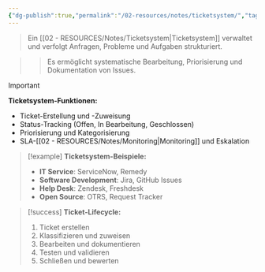 ```yaml
---
{"dg-publish":true,"permalink":"/02-resources/notes/ticketsystem/","tags":["service-management/tools","incident-management/tracking"],"noteIcon":"","updated":"2025-09-16T16:45:03.545+02:00"}
---
```



>Ein [[02 - RESOURCES/Notes/Ticketsystem\|Ticketsystem]] verwaltet und verfolgt Anfragen, Probleme und Aufgaben strukturiert.

>>Es ermöglicht systematische Bearbeitung, Priorisierung und Dokumentation von Issues.

>[!important] 
>**Ticketsystem-Funktionen:**
>- Ticket-Erstellung und -Zuweisung
>- Status-Tracking (Offen, In Bearbeitung, Geschlossen)
>- Priorisierung und Kategorisierung
>- SLA-[[02 - RESOURCES/Notes/Monitoring\|Monitoring]] und Eskalation

>[!example] 
>**Ticketsystem-Beispiele:**
>- **IT Service**: ServiceNow, Remedy
>- **Software Development**: Jira, GitHub Issues
>- **Help Desk**: Zendesk, Freshdesk
>- **Open Source**: OTRS, Request Tracker

>[!success] 
>**Ticket-Lifecycle:**
>1. Ticket erstellen
>2. Klassifizieren und zuweisen
>3. Bearbeiten und dokumentieren
>4. Testen und validieren
>5. Schließen und bewerten